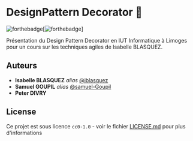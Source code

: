 # DesignPattern Decorator :wrench:

![forthebadge](https://forthebadge.com/images/badges/cc-0.svg)[![forthebadge](https://forthebadge.com/images/badges/made-with-java.svg)]

Présentation du Design Pattern Decorator en IUT Informatique à Limoges pour un cours sur les techniques agiles de Isabelle BLASQUEZ. 

## Auteurs

* **Isabelle BLASQUEZ** _alias_ [@iblasquez](https://github.com/iblasquez)
* **Samuel GOUPIL** _alias_ [@samuel-Goupil](https://github.com/samuel-Goupil)
* **Peter DIVRY**

## License

Ce projet est sous licence ``cc0-1.0`` - voir le fichier [LICENSE.md](LICENSE.md) pour plus d'informations
